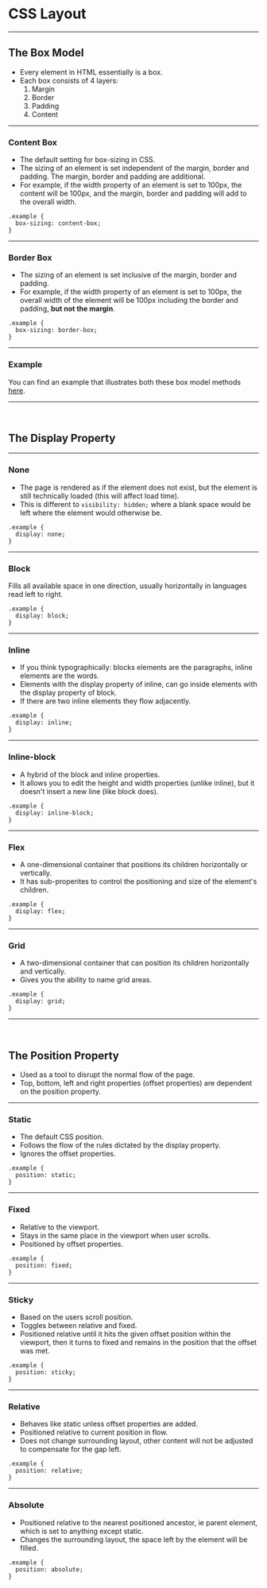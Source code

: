 # CSS Layout

---

## The Box Model
* Every element in HTML essentially is a box.
* Each box consists of 4 layers:
  1. Margin 
  2. Border
  3. Padding
  4. Content

---

### Content Box
* The default setting for box-sizing in CSS.
* The sizing of an element is set independent of the margin, border and padding. The margin, border and padding are additional.
* For example, if the width property of an element is set to 100px, the content will be 100px, and the margin, border and padding will add to the overall width.

```
.example {
  box-sizing: content-box;
}
```

---

### Border Box
* The sizing of an element is set inclusive of the margin, border and padding.
* For example, if the width property of an element is set to 100px, the overall width of the element will be 100px including the border and padding, **but not the margin**.

```
.example {
  box-sizing: border-box;
}
```

---

### Example

You can find an example that illustrates both these box model methods [here](https://codepen.io/rogerheathcote/pen/XWbazBg).

---

&nbsp;

## The Display Property

---

### None
* The page is rendered as if the element does not exist, but the element is still technically loaded (this will affect load time).
* This is different to `visibility: hidden;` where a blank space would be left where the element would otherwise be.

```
.example {
  display: none;
}
```

---

### Block

Fills all available space in one direction, usually horizontally in languages read left to right.

```
.example {
  display: block;
}
```

---

### Inline

* If you think typographically: blocks elements are the paragraphs, inline elements are the words.
* Elements with the display property of inline, can go inside elements with the display property of block.
* If there are two inline elements they flow adjacently.

```
.example {
  display: inline;
}
```

---

### Inline-block

* A hybrid of the block and inline properties.
* It allows you to edit the height and width properties (unlike inline), but it doesn't insert a new line (like block does).

```
.example {
  display: inline-block;
}
```

---

### Flex
* A one-dimensional container that positions its children horizontally or vertically.
* It has sub-properites to control the positioning and size of the element's children.

```
.example {
  display: flex;
}
```

---

### Grid
* A two-dimensional container that can position its children horizontally and vertically.
* Gives you the ability to name grid areas.

```
.example {
  display: grid;
}
```

---

&nbsp;

## The Position Property

* Used as a tool to disrupt the normal flow of the page.
* Top, bottom, left and right properties (offset properties) are dependent on the position property.

---

### Static

* The default CSS position.
* Follows the flow of the rules dictated by the display property.
* Ignores the offset properties.

```
.example {
  position: static;
}
```

---

### Fixed 
* Relative to the viewport.
* Stays in the same place in the viewport when user scrolls.
* Positioned by offset properties.

```
.example {
  position: fixed;
}
```

---

### Sticky
* Based on the users scroll position.
* Toggles between relative and fixed.
* Positioned relative until it hits the given offset position within the viewport, then it turns to fixed and remains in the position that the offset was met.

```
.example {
  position: sticky;
}
```

---

### Relative
* Behaves like static unless offset properties are added.
* Positioned relative to current position in flow.
* Does not change surrounding layout, other content will not be adjusted to compensate for the gap left.

```
.example {
  position: relative;
}
```

---

### Absolute
* Positioned relative to the nearest positioned ancestor, ie parent element, which is set to anything except static.
* Changes the surrounding layout, the space left by the element will be filled.

```
.example {
  position: absolute;
}
```
